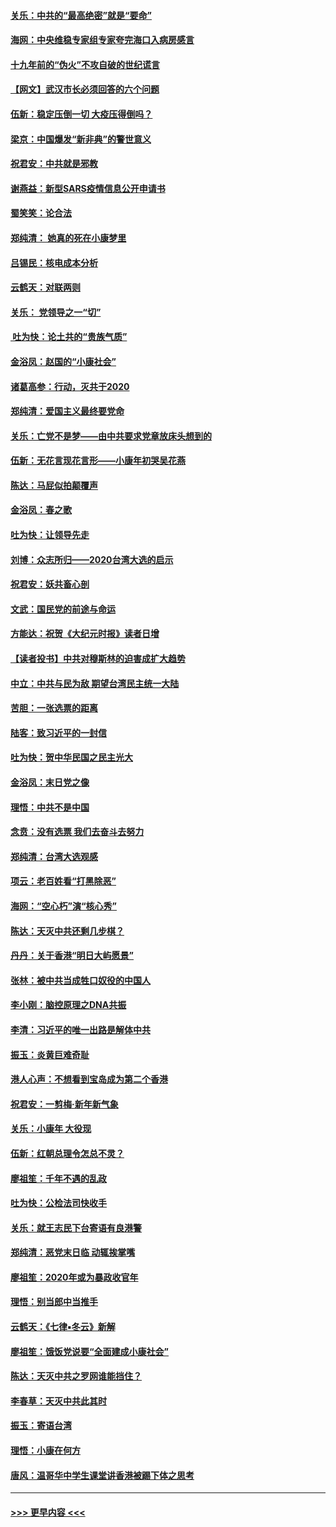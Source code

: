 #### [关乐：中共的“最高绝密”就是“要命”](../pages/nsc993/n11816946.md?t=01241322) 
#### [海网：中央维稳专家组专家夸完海口入病房感言](../pages/nsc993/n11815138.md?t=01241322) 
#### [十九年前的“伪火”不攻自破的世纪谎言](../pages/nsc993/n11813238.md?t=01241322) 
#### [【网文】武汉市长必须回答的六个问题](../pages/nsc993/n11813848.md?t=01241322) 
#### [伍新：稳定压倒一切 大疫压得倒吗？](../pages/nsc993/n11812634.md?t=01241322) 
#### [梁京：中国爆发“新非典”的警世意义](../pages/nsc993/n11812554.md?t=01241322) 
#### [祝君安：中共就是邪教](../pages/nsc993/n11812431.md?t=01241322) 
#### [谢燕益：新型SARS疫情信息公开申请书](../pages/nsc993/n11808840.md?t=01241322) 
#### [蜀笑笑：论合法](../pages/nsc993/n11808064.md?t=01241322) 
#### [郑纯清： 她真的死在小康梦里](../pages/nsc993/n11806623.md?t=01241322) 
#### [吕锡民：核电成本分析](../pages/nsc993/n11806284.md?t=01241322) 
#### [云鹤天：对联两则](../pages/nsc993/n11805957.md?t=01241322) 
#### [关乐： 党领导之一“切”](../pages/nsc993/n11804505.md?t=01241322) 
#### [ 吐为快：论土共的“贵族气质”](../pages/nsc993/n11804490.md?t=01241322) 
#### [金浴凤：赵国的“小康社会”](../pages/nsc993/n11804452.md?t=01241322) 
#### [诸葛高参：行动，灭共于2020](../pages/nsc993/n11804120.md?t=01241322) 
#### [郑纯清：爱国主义最终要党命](../pages/nsc993/n11802197.md?t=01241322) 
#### [关乐：亡党不是梦——由中共要求党章放床头想到的](../pages/nsc993/n11802156.md?t=01241322) 
#### [伍新：无花言现花言形——小康年初哭吴花燕](../pages/nsc993/n11800044.md?t=01241322) 
#### [陈达：马屁似拍颠覆声](../pages/nsc993/n11800010.md?t=01241322) 
#### [金浴凤：春之歌](../pages/nsc993/n11797687.md?t=01241322) 
#### [吐为快：让领导先走](../pages/nsc993/n11797512.md?t=01241322) 
#### [刘博：众志所归——2020台湾大选的启示](../pages/nsc993/n11796878.md?t=01241322) 
#### [祝君安：妖共畜心剖](../pages/nsc993/n11794273.md?t=01241322) 
#### [文武：国民党的前途与命运](../pages/nsc993/n11794198.md?t=01241322) 
#### [方能达：祝贺《大纪元时报》读者日增](../pages/nsc993/n11793807.md?t=01241322) 
#### [【读者投书】中共对穆斯林的迫害成扩大趋势](../pages/nsc993/n11791371.md?t=01241322) 
#### [中立：中共与民为敌 期望台湾民主统一大陆](../pages/nsc993/n11790392.md?t=01241322) 
#### [苦胆：一张选票的距离](../pages/nsc993/n11788914.md?t=01241322) 
#### [陆客：致习近平的一封信](../pages/nsc993/n11788867.md?t=01241322) 
#### [吐为快：贺中华民国之民主光大](../pages/nsc993/n11788618.md?t=01241322) 
#### [金浴凤：末日党之像](../pages/nsc993/n11787475.md?t=01241322) 
#### [理悟：中共不是中国](../pages/nsc993/n11787463.md?t=01241322) 
#### [念贲：没有选票  我们去奋斗去努力](../pages/nsc993/n11787398.md?t=01241322) 
#### [郑纯清：台湾大选观感](../pages/nsc993/n11786210.md?t=01241322) 
#### [项云：老百姓看“打黑除恶”](../pages/nsc993/n11785398.md?t=01241322) 
#### [海网：“空心朽”演“核心秀”](../pages/nsc993/n11783874.md?t=01241322) 
#### [陈达：天灭中共还剩几步棋？](../pages/nsc993/n11783719.md?t=01241322) 
#### [丹丹：关于香港“明日大屿愿景”](../pages/nsc993/n11783273.md?t=01241322) 
#### [张林：被中共当成牲口奴役的中国人](../pages/nsc993/n11782397.md?t=01241322) 
#### [李小刚：脑控原理之DNA共振](../pages/nsc993/n11780962.md?t=01241322) 
#### [李清：习近平的唯一出路是解体中共](../pages/nsc993/n11780866.md?t=01241322) 
#### [振玉：炎黄巨难奇耻](../pages/nsc993/n11779632.md?t=01241322) 
#### [港人心声：不想看到宝岛成为第二个香港](../pages/nsc993/n11778817.md?t=01241322) 
#### [祝君安：一剪梅‧新年新气象](../pages/nsc993/n11776340.md?t=01241322) 
#### [关乐：小康年 大役现](../pages/nsc993/n11774213.md?t=01241322) 
#### [伍新：红朝总理令怎总不灵？](../pages/nsc993/n11770813.md?t=01241322) 
#### [廖祖笙：千年不遇的乱政](../pages/nsc993/n11770373.md?t=01241322) 
#### [吐为快：公检法司快收手](../pages/nsc993/n11770359.md?t=01241322) 
#### [关乐：就王志民下台寄语有良港警](../pages/nsc993/n11769903.md?t=01241322) 
#### [郑纯清：恶党末日临 动辄挨掌嘴](../pages/nsc993/n11769356.md?t=01241322) 
#### [廖祖笙：2020年或为暴政收官年](../pages/nsc993/n11768216.md?t=01241322) 
#### [理悟：别当郎中当推手](../pages/nsc993/n11768243.md?t=01241322) 
#### [云鹤天：《七律▪冬云》新解](../pages/nsc993/n11768204.md?t=01241322) 
#### [廖祖笙：饿饭党说要“全面建成小康社会”](../pages/nsc993/n11767482.md?t=01241322) 
#### [陈达：天灭中共之罗网谁能挡住？](../pages/nsc993/n11767465.md?t=01241322) 
#### [李春草：天灭中共此其时](../pages/nsc993/n11767452.md?t=01241322) 
#### [振玉：寄语台湾](../pages/nsc993/n11767432.md?t=01241322) 
#### [理悟：小康在何方](../pages/nsc993/n11767394.md?t=01241322) 
#### [唐风：温哥华中学生课堂讲香港被踢下体之思考](../pages/nsc993/n11766848.md?t=01241322) 

----
#### [ >>> 更早内容 <<< ](../indexes/nsc993-earlier.md)
